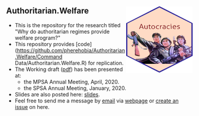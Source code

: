 ## Authoritarian.Welfare <img src="autocrats.png" width="180" height= "180" align="right" /> <br />  
- This is the repository for the research titled "Why do authoritarian regimes provide welfare program?"
- This repository provides [code](https://github.com/pherehobia/Authoritarian.Welfare/Command Data/Authoritarian.Welfare.R) for replication.
- The Working draft ([pdf](https://github.com/pherehobia/Authoritarian.Welfare/Documents/2_Manuscript/Park_2020_Manuscript.pdf)) has been presented at:
  - the MPSA Annual Meeting, April, 2020.
  - the SPSA Annual Meeting, January, 2020.
- Slides are also posted here: [slides](https://github.com/pherehobia/Authoritarian.Welfare/Documents/3_Slides/2020_IRCP_Park_PaperCompetition.pdf).
- Feel free to send me a message by [email](sp23@email.sc.edu) via [webpage](shpark.netlify.app) or [create an issue](https://github.com/pherephobia/Authoritarian.Welfare/issues) on here. 
<br />
